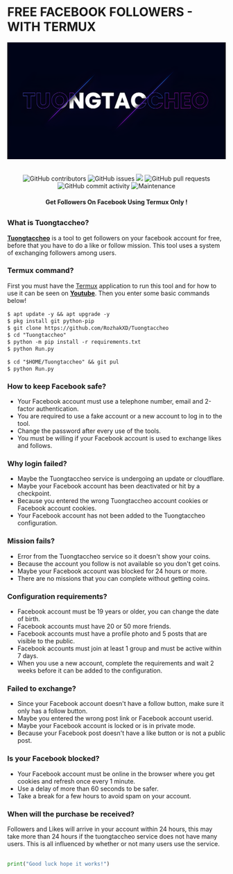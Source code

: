 # FREE FACEBOOK FOLLOWERS - WITH TERMUX
<div align="center">
  <img src="Data/Tuongtaccheo.png">
  <br>
  <br>
  <p>
    <img alt="GitHub contributors" src="https://img.shields.io/github/contributors/rozhakxd/Tuongtaccheo">
    <img alt="GitHub issues" src="https://img.shields.io/github/issues/rozhakxd/Tuongtaccheo">
    <img src="https://img.shields.io/badge/PRs-welcome-brightgreen.svg?style=shields">
    <img alt="GitHub pull requests" src="https://img.shields.io/github/issues-pr/rozhakxd/Tuongtaccheo">
    <img alt="GitHub commit activity" src="https://img.shields.io/github/commit-activity/m/rozhakxd/Tuongtaccheo">
    <img alt="Maintenance" src="https://img.shields.io/maintenance/no/2023">
  </p>
  <h4> Get Followers On Facebook Using Termux Only ! </h4>
</div>

##

### What is Tuongtaccheo?
[**Tuongtaccheo**](https://github.com/RozhakXD/Tuongtaccheo) is a tool to get followers on your facebook account for free, before that you have to do a like or follow mission. This tool uses a system of exchanging followers among users.

### Termux command?
First you must have the [Termux](https://f-droid.org/repo/com.termux_118.apk) application to run this tool and for how to use it can be seen on [**Youtube**](https://www.youtube.com/rozhakid). Then you enter some basic commands below!
```
$ apt update -y && apt upgrade -y
$ pkg install git python-pip
$ git clone https://github.com/RozhakXD/Tuongtaccheo
$ cd "Tuongtaccheo"
$ python -m pip install -r requirements.txt
$ python Run.py
```

```
$ cd "$HOME/Tuongtaccheo" && git pul
$ python Run.py
```

### How to keep Facebook safe?
- Your Facebook account must use a telephone number, email and 2-factor authentication.
- You are required to use a fake account or a new account to log in to the tool.
- Change the password after every use of the tools.
- You must be willing if your Facebook account is used to exchange likes and follows.

### Why login failed?
- Maybe the Tuongtaccheo service is undergoing an update or cloudflare.
- Maybe your Facebook account has been deactivated or hit by a checkpoint.
- Because you entered the wrong Tuongtaccheo account cookies or Facebook account cookies.
- Your Facebook account has not been added to the Tuongtaccheo configuration.

### Mission fails?
- Error from the Tuongtaccheo service so it doesn't show your coins.
- Because the account you follow is not available so you don't get coins.
- Maybe your Facebook account was blocked for 24 hours or more.
- There are no missions that you can complete without getting coins.

### Configuration requirements?
- Facebook account must be 19 years or older, you can change the date of birth.
- Facebook accounts must have 20 or 50 more friends.
- Facebook accounts must have a profile photo and 5 posts that are visible to the public.
- Facebook accounts must join at least 1 group and must be active within 7 days.
- When you use a new account, complete the requirements and wait 2 weeks before it can be added to the configuration.

### Failed to exchange?
- Since your Facebook account doesn't have a follow button, make sure it only has a follow button.
- Maybe you entered the wrong post link or Facebook account userid.
- Maybe your Facebook account is locked or is in private mode.
- Because your Facebook post doesn't have a like button or is not a public post.

### Is your Facebook blocked?
- Your Facebook account must be online in the browser where you get cookies and refresh once every 1 minute.
- Use a delay of more than 60 seconds to be safer.
- Take a break for a few hours to avoid spam on your account.

### When will the purchase be received?
Followers and Likes will arrive in your account within 24 hours, this may take more than 24 hours if the tuongtaccheo service does not have many users. This is all influenced by whether or not many users use the service.

##
```python
print("Good luck hope it works!")
```
##
